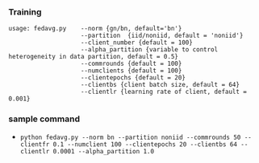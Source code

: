 ### Training
```
usage: fedavg.py    --norm {gn/bn, default='bn'}
                    --partition  {iid/noniid, default = 'noniid'}
                    --client_number {default = 100}
                    --alpha_partition {variable to control heterogeneity in data partition, default = 0.5}                    
                    --commrounds {default = 100}
                    --numclients {default = 100}
                    --clientepochs {default = 20}
                    --clientbs {client batch size, default = 64}
                    --clientlr {learning rate of client, default = 0.001}
```

### sample command
* `python fedavg.py --norm bn --partition noniid --commrounds 50 --clientfr 0.1 --numclient 100 --clientepochs 20 --clientbs 64 --clientlr 0.0001 --alpha_partition 1.0`


